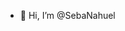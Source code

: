 - 👋 Hi, I’m @SebaNahuel


<!---
SebaNahuel/SebaNahuel is a ✨ special ✨ repository because its `README.md` (this file) appears on your GitHub profile.
You can click the Preview link to take a look at your changes.
--->
